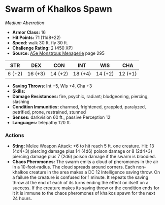 # Swarm of Khalkos Spawn

*Medium* *Aberration*

- **Armor Class:** 16
- **Hit Points:** 71 (11d8+22)
- **Speed:** walk 30 ft. fly 30 ft.
- **Challenge Rating:** 2 (450 XP)
- **Source:** [A5e Monstrous Menagerie](https://enpublishingrpg.com/products/level-up-monstrous-menagerie-a5e) page 295

| STR | DEX | CON | INT | WIS | CHA |
| --- | --- | --- | --- | --- | --- |
| 6 (-2) | 16 (+3) | 14 (+2) | 18 (+4) | 14 (+2) | 12 (+1) |

- **Saving Throws**: Int +5, Wis +4, Cha +3
- **Skills:** 
- **Damage Resistances:** fire, psychic, radiant; bludgeoning, piercing, slashing
- **Condition Immunities:** charmed, frightened, grappled, paralyzed, petrified, prone, restrained, stunned
- **Senses:** darkvision 60 ft., passive Perception 12
- **Languages:** telepathy 120 ft.

### Actions

- **Sting:** Melee Weapon Attack: +6 to hit  reach 5 ft.  one creature. Hit: 13 (4d4+3) piercing damage plus 14 (4d6) poison damage  or 8 (2d4+3) piercing damage plus 7 (2d6) poison damage if the swarm is bloodied.
- **Chaos Pheromones:** The swarm emits a cloud of pheromones in the air in a 10-foot-radius. The cloud spreads around corners. Each non-khalkos creature in the area makes a DC 12 Intelligence saving throw. On a failure  the creature is confused for 1 minute. It repeats the saving throw at the end of each of its turns  ending the effect on itself on a success. If the creature makes its saving throw or the condition ends for it  it is immune to the chaos pheromones of khalkos spawn for the next 24 hours.


